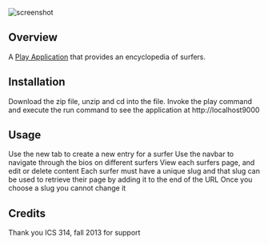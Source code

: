 ![screenshot](https://github.com/andrewpw/surferpedia/tree/delete-dialog-1/doc/surferpedia2.png)

Overview
--------

A [Play Application](http://playframework.com) that provides an encyclopedia of surfers.


Installation
------------

Download the zip file, unzip and cd into the file. Invoke the play command and execute the run command to see the application at http://localhost9000

Usage
-----

Use the new tab to create a new entry for a surfer
Use the navbar to navigate through the bios on different surfers
View each surfers page, and edit or delete content
Each surfer must have a unique slug and that slug can be used to retrieve their page by adding it to the end of the URL
Once you choose a slug you cannot change it


Credits
-------

Thank you ICS 314, fall 2013 for support